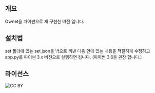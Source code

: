 ﻿## 개요
Ownet을 파이썬으로 재 구현한 버전 입니다.

## 설치법
set 폴더에 있는 set.json을 밖으로 꺼낸 다음 안에 있는 내용을 적절하게 수정하고 app.py를 파이썬 3.x 버전으로 실행하면 됩니다. (파이썬 3.6을 권장 합니다.)

## 라이선스
![CC BY](https://i.creativecommons.org/l/by-nc/4.0/88x31.png)